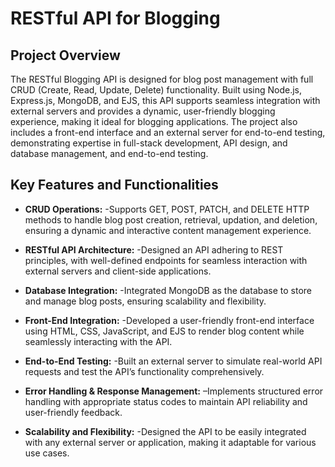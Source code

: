 # RESTful API for Blogging

## Project Overview
The RESTful Blogging API is designed for blog post management with full CRUD (Create, Read, Update, Delete) functionality. Built using Node.js, Express.js, MongoDB, and EJS, this API supports seamless integration with external servers and provides a dynamic, user-friendly blogging experience, making it ideal for blogging applications. The project also includes a front-end interface and an external server for end-to-end testing, demonstrating expertise in full-stack development, API design, and database management, and end-to-end testing.

## Key Features and Functionalities
- **CRUD Operations:** 
-Supports GET, POST, PATCH, and DELETE HTTP methods to handle blog post creation, retrieval, updation, and deletion, ensuring a dynamic and interactive content management experience.

- **RESTful API Architecture:** 
-Designed an API adhering to REST principles, with well-defined endpoints for seamless interaction with external servers and client-side applications.

- **Database Integration:** 
-Integrated MongoDB as the database to store and manage blog posts, ensuring scalability and flexibility.

- **Front-End Integration:** 
-Developed a user-friendly front-end interface using HTML, CSS, JavaScript, and EJS to render blog content while seamlessly interacting with the API.

- **End-to-End Testing:** 
-Built an external server to simulate real-world API requests and test the API’s functionality comprehensively.

- **Error Handling & Response Management:** 
–Implements structured error handling with appropriate status codes to maintain API reliability and user-friendly feedback.

- **Scalability and Flexibility:** 
-Designed the API to be easily integrated with any external server or application, making it adaptable for various use cases.
